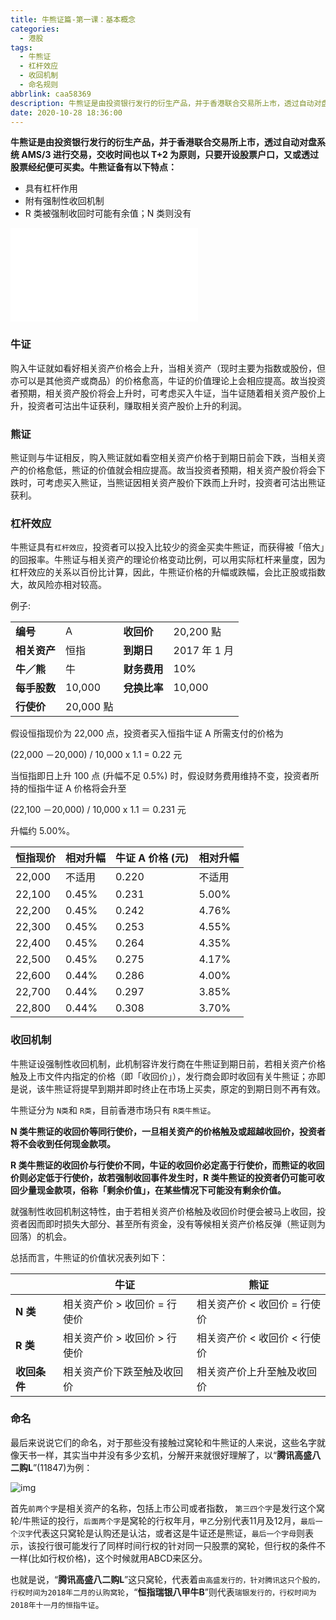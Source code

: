 ```yaml
---
title: 牛熊证篇-第一课：基本概念
categories:
  - 港股
tags:
  - 牛熊证
  - 杠杆效应
  - 收回机制
  - 命名规则
abbrlink: caa58369
description: 牛熊证是由投资银行发行的衍生产品，并于香港联合交易所上市，透过自动对盘系统 AMS/3 进行交易，交收时间也以 T+2 为原则，只要开设股票户口，又或透过股票经纪便可买卖。牛熊证备有以下特点：
date: 2020-10-28 18:36:00
---
```




**牛熊证是由投资银行发行的衍生产品，并于香港联合交易所上市，透过自动对盘系统 AMS/3 进行交易，交收时间也以 T+2 为原则，只要开设股票户口，又或透过股票经纪便可买卖。牛熊证备有以下特点：**

*   具有杠杆作用
*   附有强制性收回机制
*   R 类被强制收回时可能有余值；N 类则没有

<!-- more -->

<div class="bilibili">
   <iframe src="//player.bilibili.com/player.html?aid=415347290&bvid=BV1iV411a7Hy&cid=256490668&page=1" scrolling="no" border="0" frameborder="no" framespacing="0" allowfullscreen="true"> </iframe>
</div>

### 牛证

购入牛证就如看好相关资产价格会上升，当相关资产（现时主要为指数或股份，但亦可以是其他资产或商品）的价格愈高，牛证的价值理论上会相应提高。故当投资者预期，相关资产股价将会上升时，可考虑买入牛证，当牛证随着相关资产股价上升，投资者可沽出牛证获利，赚取相关资产股价上升的利润。

### 熊证

熊证则与牛证相反，购入熊证就如看空相关资产价格于到期日前会下跌，当相关资产的价格愈低，熊证的价值就会相应提高。故当投资者预期，相关资产股价将会下跌时，可​​考虑买入熊证，当熊证因相关资产股价下跌而上升时，投资者可沽出熊证获利。

### 杠杆效应

牛熊证具有`杠杆效应`，投资者可以投入比较少的资金买卖牛熊证，而获得被「倍大」的回报率。牛熊证与相关资产的理论价格变动比例，可以用实际杠杆来量度，因为杠杆效应的关系以百份比计算，因此，牛熊证价格的升幅或跌幅，会比正股或指数大，故风险亦相对较高。

例子:

<table><tbody><tr><td><strong>编号</strong></td><td>A</td><td><strong>收回价</strong></td><td>20,200 點</td></tr><tr><td><strong>相关资产</strong></td><td>恒指</td><td><strong>到期日</strong></td><td>2017 年 1 月</td></tr><tr><td><strong>牛／熊</strong></td><td>牛</td><td><strong>财务费用</strong></td><td>10%</td></tr><tr><td><strong>每手股数</strong></td><td>10,000</td><td><strong>兌换比率</strong></td><td>10,000</td></tr><tr><td><strong>行使价</strong></td><td>20,000 點</td><td>&nbsp;</td><td>&nbsp;</td></tr></tbody></table>

假设恒指现价为 22,000 点，投资者买入恒指牛证 A 所需支付的价格为

(22,000 －20,000) / 10,000 x 1.1 = 0.22 元

当恒指即日上升 100 点 (升幅不足 0.5%) 时，假设财务费用维持不变，投资者所持的恒指牛证 A 价格将会升至

(22,100 －20,000) / 10,000 x 1.1 ＝ 0.231 元

升幅约 5.00%。

<table><thead><tr><th scope="col">恒指现价</th><th scope="col">相对升幅</th><th scope="col">牛证 A 价格 (元)</th><th scope="col">相对升幅</th></tr></thead><tbody><tr><td>22,000</td><td>不适用</td><td>0.220</td><td>不适用</td></tr><tr><td>22,100</td><td>0.45%</td><td>0.231</td><td>5.00%</td></tr><tr><td>22,200</td><td>0.45%</td><td>0.242</td><td>4.76%</td></tr><tr><td>22,300</td><td>0.45%</td><td>0.253</td><td>4.55%</td></tr><tr><td>22,400</td><td>0.45%</td><td>0.264</td><td>4.35%</td></tr><tr><td>22,500</td><td>0.45%</td><td>0.275</td><td>4.17%</td></tr><tr><td>22,600</td><td>0.44%</td><td>0.286</td><td>4.00%</td></tr><tr><td>22,700</td><td>0.44%</td><td>0.297</td><td>3.85%</td></tr><tr><td>22,800</td><td>0.44%</td><td>0.308</td><td>3.70%</td></tr></tbody></table>

### 收回机制

牛熊证设强制性收回机制，此机制容许发行商在牛熊证到期日前，若相关资产价格触及上市文件内指定的价格（即「收回价」），发行商会即时收回有关牛熊证；亦即是说，该牛熊证将提早到期并即时终止在市场上买卖，原定的到期日则不再有效。

牛熊证分为 `N类`和 `R类`，目前香港市场只有 `R类牛熊证`。

**N 类牛熊证的收回价等同行使价，一旦相关资产的价格触及或超越收回价，投资者将不会收到任何现金款项。**

**R 类牛熊证的收回价与行使价不同，牛证的收回价必定高于行使价，而熊证的收回价则必定低于行使价，故若强制收回事件发生时，R 类牛熊证的投资者仍可能可收回少量现金款项，俗称「剩余价值」，在某些情况下可能没有剩余价值。**

就强制性收回机制这特性，由于若相关资产价格触及收回价时便会被马上收回，投资者因而即时损失大部分、甚至所有资金，没有等候相关资产价格反弹（熊证则为回落）的机会。

总括而言，牛熊证的价值状况表列如下：

<table><thead><tr><th scope="col">&nbsp;</th><th scope="col">牛证</th><th scope="col">熊证</th></tr></thead><tbody><tr><td><strong>N 类</strong></td><td>相关资产价 &gt; 收回价 = 行使价</td><td>相关资产价 &lt; 收回价 = 行使价</td></tr><tr><td><strong>R 类</strong></td><td>相关资产价 &gt; 收回价 &gt; 行使价</td><td>相关资产价 &lt; 收回价 &lt; 行使价</td></tr><tr><td><strong>收回条件</strong></td><td>相关资产价下跌至触及收回价</td><td>相关资产价上升至触及收回价</td></tr></tbody></table>


### 命名

最后来说说它们的命名，对于那些没有接触过窝轮和牛熊证的人来说，这些名字就像天书一样，其实当中并没有多少玄机，分解开来就很好理解了，以“**腾讯高盛八二购L**”(11847)为例：

![img](https://cdn.jsdelivr.net/gh/baodongfan/baodongfan.github.io/posts/caa58369/1.jpg)

首先`前两个字`是相关资产的名称，包括上市公司或者指数， `第三四个字`是发行这个窝轮/牛熊证的投行，`后面两个字`是窝轮的行权年月，`甲乙`分别代表11月及12月，`最后一个汉字`代表这只窝轮是认购还是认沽，或者这是牛证还是熊证，`最后一个字母`则表示，该投行很可能发行了同样时间行权的针对同一只股票的窝轮，但行权的条件不一样(比如行权价格)，这个时候就用ABCD来区分。

也就是说，“**腾讯高盛八二购L**”这只窝轮，代表着`由高盛发行的，针对腾讯这只个股的，行权时间为2018年二月的认购窝轮`，“**恒指瑞银八甲牛B**”则代表`瑞银发行的，行权时间为2018年十一月的恒指牛证`。